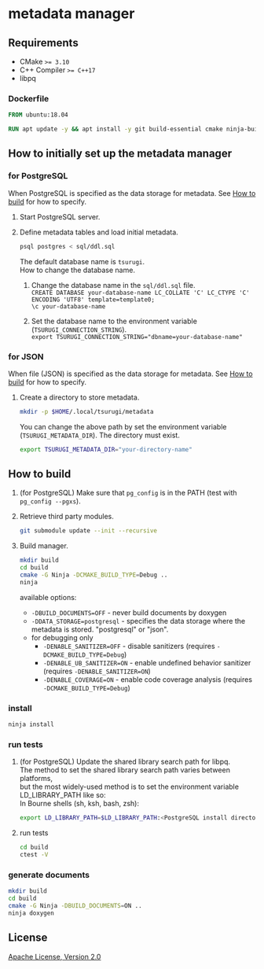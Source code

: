 # metadata manager

## Requirements

- CMake `>= 3.10`
- C++ Compiler `>= C++17`
- libpq

### Dockerfile

```dockerfile
FROM ubuntu:18.04

RUN apt update -y && apt install -y git build-essential cmake ninja-build doxygen libboost-system-dev libboost-filesystem-dev
```

## How to initially set up the metadata manager

### for PostgreSQL

When PostgreSQL is specified as the data storage for metadata.
See [How to build](#how-to-build) for how to specify.

1. Start PostgreSQL server.

2. Define metadata tables and load initial metadata.  

   ```sh
   psql postgres < sql/ddl.sql
   ```  

   The default database name is `tsurugi`.  
   How to change the database name.  

   1. Change the database name in the `sql/ddl.sql` file.  
      `CREATE DATABASE your-database-name LC_COLLATE 'C' LC_CTYPE 'C' ENCODING 'UTF8' template=template0;`  
      `\c your-database-name`  

   2. Set the database name to the environment variable (`TSURUGI_CONNECTION_STRING`).  
      `export TSURUGI_CONNECTION_STRING="dbname=your-database-name"`

### for JSON

When file (JSON) is specified as the data storage for metadata.
See [How to build](#how-to-build) for how to specify.

1. Create a directory to store metadata.

   ```sh
   mkdir -p $HOME/.local/tsurugi/metadata
   ```

   You can change the above path by set the environment variable (`TSURUGI_METADATA_DIR`).
   The directory must exist.

   ```sh
   export TSURUGI_METADATA_DIR="your-directory-name"
   ```

## How to build

1. (for PostgreSQL) Make sure that `pg_config` is in the PATH (test with `pg_config --pgxs`).

2. Retrieve third party modules.

   ```sh
   git submodule update --init --recursive
   ```

3. Build manager.

   ```sh
   mkdir build
   cd build
   cmake -G Ninja -DCMAKE_BUILD_TYPE=Debug ..
   ninja
   ```

   available options:
     - `-DBUILD_DOCUMENTS=OFF` - never build documents by doxygen
     - `-DDATA_STORAGE=postgresql` - specifies the data storage where the metadata is stored. "postgresql" or "json".
     - for debugging only
       - `-DENABLE_SANITIZER=OFF` - disable sanitizers (requires `-DCMAKE_BUILD_TYPE=Debug`)
       - `-DENABLE_UB_SANITIZER=ON` - enable undefined behavior sanitizer (requires `-DENABLE_SANITIZER=ON`)
       - `-DENABLE_COVERAGE=ON` - enable code coverage analysis (requires `-DCMAKE_BUILD_TYPE=Debug`)

### install

```sh
ninja install
```

### run tests

1. (for PostgreSQL) Update the shared library search path for libpq.  
   The method to set the shared library search path varies between platforms,  
   but the most widely-used method is to set the environment variable LD_LIBRARY_PATH like so:  
   In Bourne shells (sh, ksh, bash, zsh):  

   ```sh
   export LD_LIBRARY_PATH=$LD_LIBRARY_PATH:<PostgreSQL install directory>/lib
   ```

2. run tests

   ```sh
   cd build
   ctest -V
   ```

### generate documents

```sh
mkdir build
cd build
cmake -G Ninja -DBUILD_DOCUMENTS=ON ..
ninja doxygen
```

## License

[Apache License, Version 2.0](http://www.apache.org/licenses/LICENSE-2.0)
